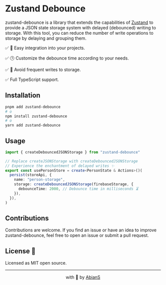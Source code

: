 # Zustand Debounce

zustand-debounce is a library that extends the capabilities of [Zustand](https://github.com/pmndrs/zustand) to provide a JSON state storage system with delayed (debounced) writing to storage. With this tool, you can reduce the number of write operations to storage by delaying and grouping them.

✅ 🚀 Easy integration into your projects.

✅ 🕒 Customize the debounce time according to your needs.

✅ 🔄 Avoid frequent writes to storage.

✅ Full TypeScript support.

## Installation

```bash
pnpm add zustand-debounce
# o
npm install zustand-debounce
# o
yarn add zustand-debounce
```

## Usage

```ts
import { createDebouncedJSONStorage } from "zustand-debounce"

// Replace createJSONStorage with createDebouncedJSONStorage
// Experience the enchantment of delayed writes ✨
export const usePersonStore = create<PersonState & Actions>()(
  persist(storeApi, {
    name: "person-storage",
    storage: createDebouncedJSONStorage(firebaseStorage, {
      debounceTime: 2000, // Debounce time in milliseconds ⏳
    }),
  }),
)
```

## Contributions

Contributions are welcome. If you find an issue or have an idea to improve zustand-debounce, feel free to open an issue or submit a pull request.

## License 📜

Licensed as MIT open source.

<hr />

<p align="center" style="text-align:center">with 💖 by <a href="https://github.com/AbianS" target="_blank">AbianS</a></p>
